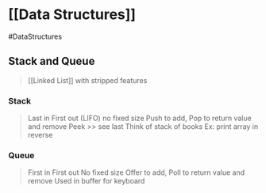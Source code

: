 # [[Data Structures]]
#DataStructures 
## Stack and Queue
> [[Linked List]] with stripped features
### Stack
> Last in First out (LIFO)
> no fixed size
> Push to add, Pop to return value and remove
> Peek >> see last
> Think of stack of books 
> Ex: print array in reverse
### Queue
> First in First out
> No fixed size
> Offer to add, Poll to return value and remove
> Used in buffer for keyboard